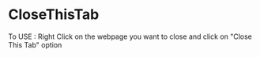 # CloseThisTab
To USE : 
    Right Click on the webpage you want to close and click on "Close This Tab" option
